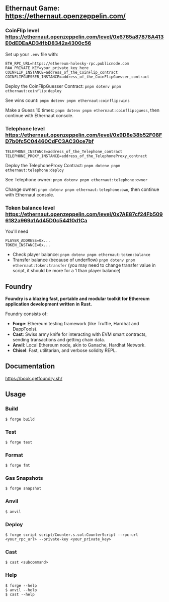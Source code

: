 ## Ethernaut Game: https://ethernaut.openzeppelin.com/

### CoinFlip level https://ethernaut.openzeppelin.com/level/0x6765a87878A413E0dEDEaAD34fbD8342a4300c56

Set up your `.env` file with:

```plaintext
ETH_RPC_URL=https://ethereum-holesky-rpc.publicnode.com
RAW_PRIVATE_KEY=your_private_key_here
COINFLIP_INSTANCE=address_of_the_CoinFlip_contract
COINFLIPGUESSER_INSTANCE=address_of_the_CoinFlipGuesser_contract
```

Deploy the CoinFlipGuesser Contract: `pnpm dotenv pnpm ethernaut:coinflip:deploy`

See wins count: `pnpm dotenv pnpm ethernaut:coinflip:wins`

Make a Guess 10 times: `pnpm dotenv pnpm ethernaut:coinflip:guess`, then continue with Ethernaut console.

### Telephone level https://ethernaut.openzeppelin.com/level/0x9D8e38b52F08FD7b0fc5C04460CdFC3AC30ce7bf

```plaintext
TELEPHONE_INSTANCE=address_of_the_Telephone_contract
TELEPHONE_PROXY_INSTANCE=address_of_the_TelephoneProxy_contract
```

Deploy the TelephoneProxy Contract: `pnpm dotenv pnpm ethernaut:telephone:deploy`

See Telephone owner: `pnpm dotenv pnpm ethernaut:telephone:owner`

Change owner: `pnpm dotenv pnpm ethernaut:telephone:own`, then continue with Ethernaut console.

### Token balance level https://ethernaut.openzeppelin.com/level/0x7AE87cf24Fb5096182a969a1Ad45D0c54410d1Ca

You'll need

```plaintext
PLAYER_ADDRESS=0x...
TOKEN_INSTANCE=0x...
```

- Check player balance: `pnpm dotenv pnpm ethernaut:token:balance`
- Transfer balance (because of underflow) `pnpm dotenv pnpm ethernaut:token:transfer` (you may need to change transfer value in script, it should be more for a 1 than player balance)

## Foundry

**Foundry is a blazing fast, portable and modular toolkit for Ethereum application development written in Rust.**

Foundry consists of:

- **Forge**: Ethereum testing framework (like Truffle, Hardhat and DappTools).
- **Cast**: Swiss army knife for interacting with EVM smart contracts, sending transactions and getting chain data.
- **Anvil**: Local Ethereum node, akin to Ganache, Hardhat Network.
- **Chisel**: Fast, utilitarian, and verbose solidity REPL.

## Documentation

https://book.getfoundry.sh/

## Usage

### Build

```shell
$ forge build
```

### Test

```shell
$ forge test
```

### Format

```shell
$ forge fmt
```

### Gas Snapshots

```shell
$ forge snapshot
```

### Anvil

```shell
$ anvil
```

### Deploy

```shell
$ forge script script/Counter.s.sol:CounterScript --rpc-url <your_rpc_url> --private-key <your_private_key>
```

### Cast

```shell
$ cast <subcommand>
```

### Help

```shell
$ forge --help
$ anvil --help
$ cast --help
```
